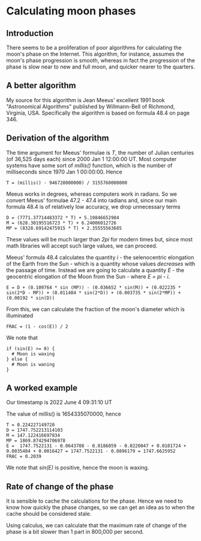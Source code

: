 # Calculating moon phases

## Introduction

There seems to be a proliferation of poor algorithms for calculating the moon's phase on the Internet. This algorithm, for instance, assumes the moon's phase
progression is smooth, whereas in fact the progression of the phase is slow near to new and full moon, and quicker nearer to the quarters.

## A better algorithm

My source for this algorithm is Jean Meeus' excellent 1991 book "Astronomical Algorithms" published by Willmann-Bell of Richmond, Virginia, USA. Specifically
the algorithm is based on formula 48.4 on page 346.

## Derivation of the algorithm

The time argument for Meeus' formulae is _T_, the number of Julian centuries (of 36,525 days each) since 2000 Jan 1 12:00:00 UT. Most computer systems have some
sort of _millis()_ function, which is the number of milliseconds since 1970 Jan 1 00:00:00. Hence 
```
T = (millis() - 946728000000) / 3155760000000
```
Meeus works in degrees, whereas computers work in radians. So we convert Meeus' formulae 47.2 - 47.4 into radians and, since our main formula 48.4 is of relatively low
accuracy, we drop unnecessary terms
```
D = (7771.37714483372 * T) + 5.19846652984
M = (628.30195516723 * T) + 6.24006012726
MP = (8328.69142475915 * T) + 2.35555563685
```
These values will be much larger than _2pi_ for modern times but, since most math libraries will accept such large values, we can proceed.

Meeus' formula 48.4 calculates the quantity _i_ - the selenocentric elongation of the Earth from the Sun - which is a quantity whose values _decreases_ with the
passage of time. Instead we are going to calculate a quantity _E_ - the geocentric elongation of the Moon from the Sun - where _E = pi - i_.
```
E = D + (0.109764 * sin (MP)) - (0.036652 * sin(M)) + (0.022235 * sin(2*D - MP)) + (0.011484 * sin(2*D)) + (0.003735 * sin(2*MP)) + (0.00192 * sin(D))
```
From this, we can calculate the fraction of the moon's diameter which is illuminated
```
FRAC = (1 - cos(E)) / 2
```
We note that
```
if (sin(E) >= 0) {
  # Moon is waxing
} else {
  # Moon is waning
}
```

## A worked example

Our timestamp is 2022 June 4 09:31:10 UT

The value of millis() is 1654335070000, hence
```
T = 0.224227149720
D = 1747.752213114103
M = 147.122416697834
MP = 1869.874294706978
E =  1747.7522131 - 0.0643708 - 0.0186059 - 0.0220047 + 0.0101724 + 0.0035484 + 0.0016427 = 1747.7522131 - 0.0896179 = 1747.6625952
FRAC = 0.2039
```
We note that _sin(E)_ is positive, hence the moon is waxing.

<!--

I'm not sure if Stellarium calculates the geocentric phase angle or the topocentric one.


### Comparison to Stellarium

The Stellarium program gives a phase angle of _125d 25' 52.4" = 125.43122d_ for this instant, and a value of _FRAC_ of _21.0%_.
Our value of _E_ gives a phase angle of _126.3093d_.
-->

<!-- 

The better performance of this formula is probably a coincidence!


### Comparison to simpler formula

I have a simpler formula in my (current) moon phase bangle widget -

```
k = (millis - 947168438000) / 2551442878;
mp = 3.5179607 + 6.73377583059 * k;
m =  0.0445652 + 0.50798430438 * k;
d =  6.28318530718 * k;
t = d + 0.109764 * Math.sin(mp) - 0.036652 * Math.sin(m);
k = (1 - Math.cos(t))/2;
```
This actually gives a slightly better result!!!
```
k = 277.16341921568976626722661827117
mp = 1869.8742941382957222058568853447 OK
m = 140.8392319098644910991419028743 = 147.12241721704407757606718964086 OK
d = 1741.4691233037928187393266814888 = 1747.7523086109724052162519682554 A bit off, but OK

t = d - 0.06437076 - 0.01860583 = 1.02679322 - 0.06437076 - 0.01860583 = 0.94381663 (54.0767 deg -- 125.9233)
k = 0.20665
```
-->

## Rate of change of the phase

It is sensible to cache the calculations for the phase. Hence we need to know how quickly the phase changes, so we can get an idea as to when the cache should
be considered stale.

Using calculus, we can calculate that the maximum rate of change of the phase is a bit slower than 1 part in 800,000 per second.
